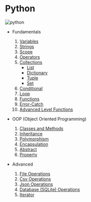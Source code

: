 # Python

![python](https://upload.wikimedia.org/wikipedia/commons/thumb/f/f8/Python_logo_and_wordmark.svg/1200px-Python_logo_and_wordmark.svg.png)

* Fundamentals
    1. [Variables](./fundamentals/1.0.variables_data_type.py)
    2. [Strings](./fundamentals/1.1.strings.py)
    3. [Scope](./fundamentals/1.2.scope.py)
    4. [Operators](./fundamentals/1.3.operators.py)
    5. [Collections](./fundamentals/2.0.collections.py)
        * [List](./fundamentals/2.1.list.py)
        * [Dictionary](./fundamentals/2.2.dictionary.py)
        * [Tuple](./fundamentals/2.3.tuple.py)
        * [Set](./fundamentals/2.4.set.py)
    6. [Conditional](./fundamentals/3.0.conditional_statements.py)
    7. [Loop](./fundamentals/4.0.loops.py)
    8. [Functions](./fundamentals/5.0.functions.py)
    9. [Error-Catch](./fundamentals/6.0.error_catch.py)
    10. [Advanced Level Functions](./fundamentals/7.0.advanced_level_functions.py)

* OOP (Object Oriented Programming)
    1. [Classes and Methods](./oop/1.0.class_methods.py)
    2. [Inheritance](./oop/2.0.inheritance.py)
    3. [Polymorphism](./oop/3.0.polymorphism.py)
    4. [Encapsulation](./oop/4.0.encapsulation.py)
    5. [Abstract](./oop/5.0.abstract.py)
    6. [Property](./oop/6.0.property.py)

* Advanced
    1. [File Operations](./advanced/1.0.file_operations.py)
    2. [Csv Operations](./advanced/2.0.csv_operations.py)
    3. [Json Operations](./advanced/3.0.json_operations.py)
    4. [Database (SQLite) Operations](./advanced/4.0.database_operations.py)
    5. [Iterator](./advanced/5.0.iterator.py)
